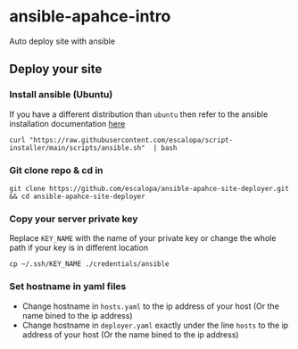 # ansible-apahce-intro
Auto deploy site with ansible

## Deploy your site

### Install ansible (Ubuntu)

If you have a different distribution than `ubuntu` then refer to the ansible installation documentation [here](https://docs.ansible.com/ansible/latest/installation_guide/intro_installation.html)

```shell
curl "https://raw.githubusercontent.com/escalopa/script-installer/main/scripts/ansible.sh"  | bash
```

### Git clone repo & cd in 

```
git clone https://github.com/escalopa/ansible-apahce-site-deployer.git && cd ansible-apahce-site-deployer
```

### Copy your server private key

Replace `KEY_NAME` with the name of your private key or change the whole path if your key is in different location
```
cp ~/.ssh/KEY_NAME ./credentials/ansible
```

### Set hostname in yaml files

- Change hostname in `hosts.yaml` to the ip address of your host (Or the name bined to the ip address)
- Change hostname in `deployer.yaml` exactly under the line `hosts` to the ip address of your host (Or the name bined to the ip address)


